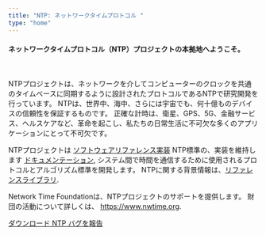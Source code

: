 ```yaml
---
title: "NTP: ネットワークタイムプロトコル "
type: "home"
---
```


<section class="section pt-0 pb-0">
  <div class="container"> 

<h4 class=text-center>ネットワークタイムプロトコル（NTP）プロジェクトの本拠地へようこそ。</h4><br />

NTPプロジェクトは、ネットワークを介してコンピューターのクロックを共通のタイムベースに同期するように設計されたプロトコルであるNTPで研究開発を行っています。 NTPは、世界中、海中、さらには宇宙でも、何十億ものデバイスの信頼性を保証するものです。 正確な計時は、衛星、GPS、5G、金融サービス、ヘルスケアなど、革命を起こし、私たちの日常生活に不可欠な多くのアプリケーションにとって不可欠です。 

NTPプロジェクトは  [ソフトウェアリファレンス実装](https://bk.ntp.org/) NTP標準の、実装を維持します  [ドキュメンテーション](/archives/4.2.8-series), システム間で時間を通信するために使用されるプロトコルとアルゴリズム標準を開発します。 NTPに関する背景情報は、[リファレンスライブラリ](/reflib). 

Network Time Foundationは、NTPプロジェクトのサポートを提供します。 財団の活動について詳しくは、 https://www.nwtime.org.

  <div class="container-fluid">
    <div class="row">
      <div class="mx-auto">
	  	<a class="btn btn-lg btn-primary mr-3 mb-4" 
	    href="/downloads">
		ダウンロード  NTP <i class="bi-download ml-2 "></i></a>
	<a class="btn btn-lg btn-primary mr-3 mb-4" href="/bugs">
		バグを報告 <i class="bi-bug ml-2 "></i></a>
      </div>   
    </div>
  </div>	
</section> 